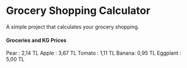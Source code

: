 # Grocery Shopping Calculator
A simple project that calculates your grocery shopping.

#### Groceries and KG Prices
Pear : 2,14 TL
Apple : 3,67 TL
Tomato : 1,11 TL
Banana: 0,95 TL
Eggplant : 5,00 TL
